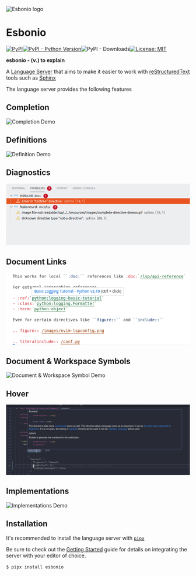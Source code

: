 ![Esbonio logo](https://github.com/swyddfa/esbonio/blob/release/resources/io.github.swyddfa.Esbonio.svg?raw=true)
# Esbonio

[![PyPI](https://img.shields.io/pypi/v/esbonio?style=flat-square)](https://pypi.org/project/esbonio)[![PyPI - Python Version](https://img.shields.io/pypi/pyversions/esbonio?style=flat-square)](https://pypi.org/project/esbonio)![PyPI - Downloads](https://img.shields.io/pypi/dm/esbonio?style=flat-square)[![License: MIT](https://img.shields.io/badge/license-MIT-blue.svg?style=flat-square)](https://github.com/swyddfa/esbonio/blob/develop/lib/esbonio/LICENSE)

**esbonio - (v.) to explain**

A [Language Server](https://microsoft.github.io/language-server-protocol/) that aims to make it easier to work with [reStructuredText](https://docutils.sourceforge.io/rst.html) tools such as [Sphinx](https://www.sphinx-doc.org/en/master/)

The language server provides the following features

## Completion

![Completion Demo](https://github.com/swyddfa/esbonio/raw/release/resources/images/completion-demo.gif)

## Definitions

![Definition Demo](https://github.com/swyddfa/esbonio/raw/release/resources/images/definition-demo.gif)


## Diagnostics

![Diagnostics Demo](https://github.com/swyddfa/esbonio/raw/release/resources/images/diagnostic-sphinx-errors-demo.png)

## Document Links

![Document Link Demo](https://github.com/swyddfa/esbonio/raw/release/resources/images/document-links-demo.png)

## Document & Workspace Symbols

![Document & Workspace Symbol Demo](https://github.com/swyddfa/esbonio/raw/release/resources/images/document-workspace-symbols-demo.png)

## Hover

![Hover Demo](https://github.com/swyddfa/esbonio/raw/release/resources/images/hover-demo.png)

## Implementations

![Implementations Demo](https://github.com/swyddfa/esbonio/raw/release/resources/images/implementation-demo.gif)

## Installation

It's recommended to install the language server with [`pipx`](https://pipx.pypa.io/stable/)

Be sure to check out the [Getting Started](https://docs.esbon.io/latest/en/lsp/getting-started.html) guide for details on integrating the server with your editor of choice.

```
$ pipx install esbonio
```
